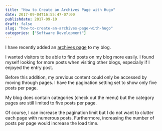 ```yaml
---
title: "How to Create an Archives Page with Hugo"
date: 2017-09-04T16:55:47-07:00
publishdate: 2017-09-10
draft: false
slug: "how-to-create-an-archives-page-with-hugo"
categories: ["Software Development"]
---
```


I have recently added an [archives page](/archives) to my blog.

I wanted visitors to be able to find posts on my blog more easily. I found myself looking for more posts when visiting other blogs, especially if I enjoyed the entry post.

Before this addition, my previous content could only be accessed by moving through pages. I have the pagination setting set to show only five posts per page.

My blog does contain categories (check out the menu) but the category pages are still limited to five posts per page.

Of course, I can increase the pagination limit but I do not want to clutter each page with numerous posts. Furthermore, increasing the number of posts per page would increase the load time.